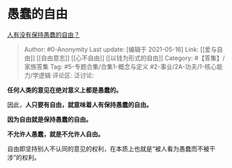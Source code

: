 # 愚蠢的自由
[人有没有保持愚蠢的自由？](https://www.zhihu.com/question/271907668/answer/1609668502)

> Author: #0-Anonymity
> Last update: [编辑于 2021-05-16]
> Link: [[爱与自由]] [[自由意志]] [[心不自由]] [[以钱为形式的自由]]
> Category: #【答集】/家族答集
> Tag: #5-专题合集/合集1-概念与定义 #2-事业/2A-功夫/1-核心能力/学逻辑
> 评论区:
> 泛讨论:

**任何人类的意见在绝对意义上都是愚蠢的。**

因此，**人只要有自由，就意味着人有保持愚蠢的自由。**

**因为自由就是保持愚蠢的自由。**

**不允许人愚蠢，就是不允许人自由。**

自由即坚持别人不认同的意见的权利，在本质上也就是“被人看为愚蠢而不被干涉”的权利。
